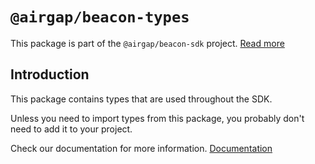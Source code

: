# `@airgap/beacon-types`

This package is part of the `@airgap/beacon-sdk` project. [Read more](https://github.com/airgap-it/beacon-sdk)

## Introduction

This package contains types that are used throughout the SDK.

Unless you need to import types from this package, you probably don't need to add it to your project.

Check our documentation for more information. [Documentation](https://docs.walletbeacon.io)
